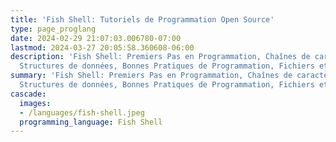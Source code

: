 ```yaml
---
title: 'Fish Shell: Tutoriels de Programmation Open Source'
type: page_proglang
date: 2024-02-29 21:07:03.006780-07:00
lastmod: 2024-03-27 20:05:58.360608-06:00
description: 'Fish Shell: Premiers Pas en Programmation, Chaînes de caractères, Nombres,
  Structures de données, Bonnes Pratiques de Programmation, Fichiers et…'
summary: 'Fish Shell: Premiers Pas en Programmation, Chaînes de caractères, Nombres,
  Structures de données, Bonnes Pratiques de Programmation, Fichiers et…'
cascade:
  images:
  - /languages/fish-shell.jpeg
  programming_language: Fish Shell
---
```

